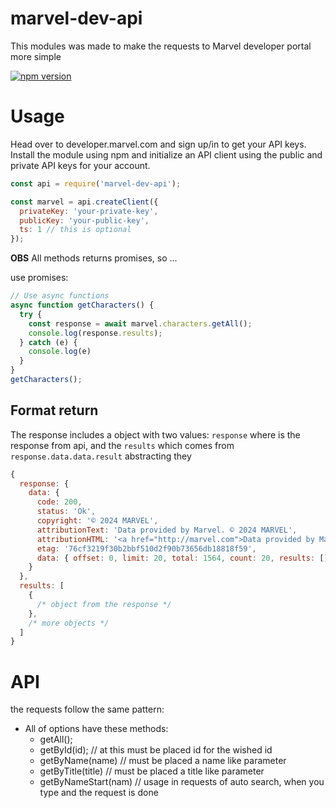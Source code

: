 # marvel-dev-api

This modules was made to make the requests to Marvel developer portal more simple

[![npm version](https://badge.fury.io/js/marvel-dev-api.svg)](https://badge.fury.io/js/marvel-dev-api)

# Usage

Head over to developer.marvel.com and sign up/in to get your API keys. Install the module using npm and initialize an API client using the public and private API keys for your account.

```javascript
const api = require('marvel-dev-api');

const marvel = api.createClient({
  privateKey: 'your-private-key',
  publicKey: 'your-public-key',
  ts: 1 // this is optional
});

```

**OBS** All methods returns promises, so ...

use promises:
```javascript
// Use async functions
async function getCharacters() {
  try {
    const response = await marvel.characters.getAll();
    console.log(response.results);
  } catch (e) {
    console.log(e)
  }
}
getCharacters();
```
## Format return 
The response includes a object with two values: `response` where is the response from api, and the `results` which comes from `response.data.data.result` abstracting they

```javascript
{
  response: {
    data: {
      code: 200,
      status: 'Ok',
      copyright: '© 2024 MARVEL',
      attributionText: 'Data provided by Marvel. © 2024 MARVEL',
      attributionHTML: '<a href="http://marvel.com">Data provided by Marvel. © 2024 MARVEL</a>',
      etag: '76cf3219f30b2bbf510d2f90b73656db18818f59',
      data: { offset: 0, limit: 20, total: 1564, count: 20, results: [] }
    }
  },
  results: [
    {
      /* object from the response */
    },
    /* more objects */
  ]
}
```

# API

the requests follow the same pattern: 

* All of options have these methods:
  *  getAll();
  *  getById(id); // at this must be placed id for the wished id
  *  getByName(name) // must be placed a name like parameter
  *  getByTitle(title) // must be placed a title like parameter
  *  getByNameStart(nam) // usage in requests of auto search, when you type and the request is done

